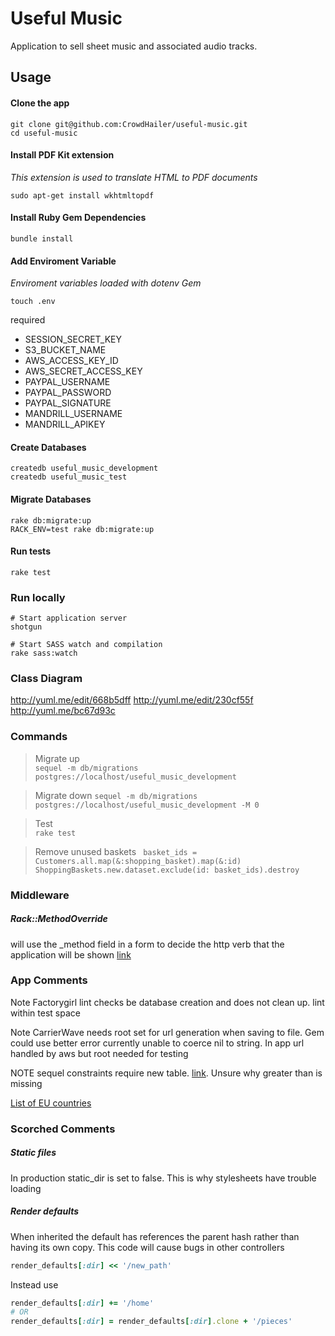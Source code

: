 Useful Music
============

Application to sell sheet music and associated audio tracks.

## Usage

#### Clone the app

```
git clone git@github.com:CrowdHailer/useful-music.git
cd useful-music
```

#### Install PDF Kit extension

*This extension is used to translate HTML to PDF documents*

```
sudo apt-get install wkhtmltopdf
```

#### Install Ruby Gem Dependencies

```
bundle install
```

#### Add Enviroment Variable

*Enviroment variables loaded with dotenv Gem*

```
touch .env
```

required

- SESSION_SECRET_KEY
- S3_BUCKET_NAME
- AWS_ACCESS_KEY_ID
- AWS_SECRET_ACCESS_KEY
- PAYPAL_USERNAME
- PAYPAL_PASSWORD
- PAYPAL_SIGNATURE
- MANDRILL_USERNAME
- MANDRILL_APIKEY

#### Create Databases

```
createdb useful_music_development
createdb useful_music_test
```

#### Migrate Databases

```
rake db:migrate:up
RACK_ENV=test rake db:migrate:up
```

#### Run tests

```
rake test
```

### Run locally

```
# Start application server
shotgun

# Start SASS watch and compilation
rake sass:watch
```

### Class Diagram

http://yuml.me/edit/668b5dff
http://yuml.me/edit/230cf55f
http://yuml.me/bc67d93c

### Commands

> Migrate up  
> `sequel -m db/migrations postgres://localhost/useful_music_development`

> Migrate down
> `sequel -m db/migrations postgres://localhost/useful_music_development -M 0`

> Test  
> `rake test`

> Remove unused baskets
> ` basket_ids = Customers.all.map(&:shopping_basket).map(&:id)`
> `ShoppingBaskets.new.dataset.exclude(id: basket_ids).destroy`

### Middleware

##### Rack::MethodOverride
will use the _method field in a form to decide the http verb that the application will be shown
[link](http://stackoverflow.com/questions/5166484/sending-a-delete-request-from-sinatra)

### App Comments
Note Factorygirl lint checks be database creation and does not clean up. lint within test space

Note CarrierWave needs root set for url generation when saving to file. Gem could use better error currently unable to coerce nil to string. In app url handled by aws but root needed for testing

NOTE sequel constraints require new table. [link](http://sequel.jeremyevans.net/rdoc-plugins/files/lib/sequel/extensions/constraint_validations_rb.html). Unsure why greater than is missing

[List of EU countries](http://www23.statcan.gc.ca/imdb/p3VD.pl?Function=getVD&TVD=141329)

### Scorched Comments

##### Static files
In production static_dir is set to false. This is why stylesheets have trouble loading

##### Render defaults
When inherited the default has references the parent hash rather than having its own copy.
This code will cause bugs in other controllers

```rb
render_defaults[:dir] << '/new_path'
```
Instead use

```rb
render_defaults[:dir] += '/home'
# OR
render_defaults[:dir] = render_defaults[:dir].clone + '/pieces'
```
